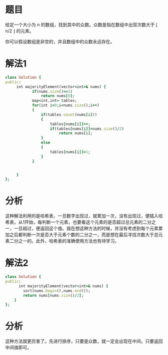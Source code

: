 # 题目
给定一个大小为 n 的数组，找到其中的众数。众数是指在数组中出现次数大于 ⌊ n/2 ⌋ 的元素。

你可以假设数组是非空的，并且数组中的众数永远存在。

# 解法1

```ruby
class Solution {
public:
     int majorityElement(vector<int>& nums) {
            if(nums.size()==1)
                return nums[0];
            map<int,int> tables;
            for(int i=0;i<nums.size();i++)
            {
                if(tables.count(nums[i]))
                {
                    tables[nums[i]]++;
                    if(tables[nums[i]]>nums.size()/2)
                        return nums[i];
                }
                else
                {
                    tables[nums[i]]=1;
                }
            }


     }
};

```

# 分析
这种解法利用的是哈希表，一旦数字出现过，就累加一次，没有出现过，便插入哈希表，从1开始，每判断一个元素，也要看这个元素的是否超过总元素的二分之一，一旦超过，便返回这个值。我在想这种方法的时候，并没有考虑到每个元素累加之后都判断一次是否大于元素个数的二分之一，而是想在最后寻找次数大于总元素二分之一的。此外，哈希表的准确使用方法也有待学习。

# 解法2

```ruby
class Solution {
public:
      int majorityElement(vector<int>& nums) {
        sort(nums.begin(),nums.end());
        return nums[nums.size()/2];
    }
};

```
# 分析
这种方法就更厉害了。先进行排序，只要是众数，就一定会出现在中间。只要返回中间值即可。
